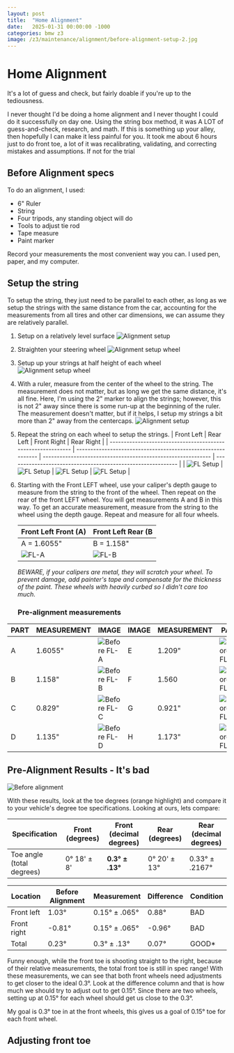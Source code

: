 ```yaml
---
layout: post
title:  "Home Alignment"
date:   2025-01-31 00:00:00 -1000
categories: bmw z3
image: /z3/maintenance/alignment/before-alignment-setup-2.jpg
---
```


# Home Alignment

It's a lot of guess and check, but fairly doable if you're up to the tediousness.



I never thought I'd be doing a home alignment and I never thought I could do it successfully on day one. Using the string box method, it was A LOT of guess-and-check, research, and math. If this is something up your alley, then hopefully I can make it less painful for you. It took me about 6 hours just to do front toe, a lot of it was recalibrating, validating, and correcting mistakes and assumptions. If not for the trial



## Before Alignment specs

To do an alignment, I used:

- 6" Ruler
- String
- Four tripods, any standing object will do
- Tools to adjust tie rod
- Tape measure
- Paint marker

Record your measurements the most convenient way you can. I used pen, paper, and my computer.

## Setup the string

To setup the string, they just need to be parallel to each other, as long as we setup the strings with the same distance from the car, accounting for the measurements from all tires and other car dimensions, we can assume they are relatively parallel.

1.  Setup on a relatively level surface
   ![Alignment setup](https://www.sudoyashi.com/assets/img/z3/maintenance/before-alignment-setup-2.jpg)

2. Straighten your steering wheel
   ![Alignment setup wheel](https://www.sudoyashi.com/assets/img/z3/maintenance/before-alignment-setup-4.jpg)

3. Setup up your strings at half height of each wheel
   ![Alignment setup wheel](https://www.sudoyashi.com/assets/img/z3/maintenance/before-alignment-setup-3.jpg)

4. With a ruler, measure from the center of the wheel to the string. The measurement does not matter, but as long we get the same distance, it's all fine. Here, I'm using the 2" marker to align the strings; however, this is not 2" away since there is some run-up at the beginning of the ruler. The measurement doesn't matter, but if it helps, I setup my strings a bit more than 2" away from the centercaps.
   ![Alignment setup](https://www.sudoyashi.com/assets/img/z3/maintenance/before-alignment-setup-1.jpg)

5. Repeat the string on each wheel to setup the strings.
   | Front Left                                                   | Rear Left                                                    | Front Right                                                  | Rear Right                                                   |
   | ------------------------------------------------------------ | ------------------------------------------------------------ | ------------------------------------------------------------ | ------------------------------------------------------------ |
   | ![FL Setup](https://www.sudoyashi.com/assets/img/z3/maintenance/before-alignment-setup-5.jpg) | ![FL Setup](https://www.sudoyashi.com/assets/img/z3/maintenance/before-alignment-setup-6.jpg) | ![FL Setup](https://www.sudoyashi.com/assets/img/z3/maintenance/before-alignment-setup-7.jpg) | ![FL Setup](https://www.sudoyashi.com/assets/img/z3/maintenance/before-alignment-setup-8.jpg) |

6. Starting with the Front LEFT wheel, use your caliper's depth gauge to measure from the string to the front of the wheel. Then repeat on the rear of the front LEFT wheel. You will get measurements A and B in this way. To get an accurate measurement, measure from the string to the wheel using the depth gauge. Repeat and measure for all four wheels.
   
   | Front Left Front (A)                                         | Front Left Rear (B                                           |
   | ------------------------------------------------------------ | ------------------------------------------------------------ |
   | A = 1.6055"                                                  | B = 1.158"                                                   |
   | ![FL-A](https://www.sudoyashi.com/assets/img/z3/maintenance/before-a-alignment.jpg) | ![FL-B](https://www.sudoyashi.com/assets/img/z3/maintenance/before-b-alignment.jpg) |

   *BEWARE, if your calipers are metal, they will scratch your wheel. To prevent damage, add painter's tape and compensate for the thickness of the paint. These wheels with heavily curbed so I didn't care too much.*
   
   ### Pre-alignment measurements

| PART | MEASUREMENT | IMAGE                                                        | IMAGE | MEASUREMENT | PART                                                         |
| ---- | ----------- | ------------------------------------------------------------ | ----- | ----------- | ------------------------------------------------------------ |
| A    | 1.6055"     | ![Before FL-A](https://www.sudoyashi.com/assets/img/z3/maintenance/before-a-alignment.jpg) | E     | 1.209"      | ![Before FL-E](https://www.sudoyashi.com/assets/img/z3/maintenance/before-e-alignment.jpg) |
| B    | 1.158"      | ![Before FL-B](https://www.sudoyashi.com/assets/img/z3/maintenance/before-b-alignment.jpg) | F     | 1.560       | ![Before FL-F](https://www.sudoyashi.com/assets/img/z3/maintenance/before-f-alignment.jpg) |
| C    | 0.829"      | ![Before FL-C](https://www.sudoyashi.com/assets/img/z3/maintenance/before-c-alignment.jpg) | G     | 0.921"      | ![Before FL-G](https://www.sudoyashi.com/assets/img/z3/maintenance/before-g-alignment.jpg) |
| D    | 1.135"      | ![Before FL-D](https://www.sudoyashi.com/assets/img/z3/maintenance/before-d-alignment.jpg) | H     | 1.173"      | ![Before FL-H](https://www.sudoyashi.com/assets/img/z3/maintenance/before-h-alignment.jpg) |

## Pre-Alignment Results - It's bad

![Before alignment](https://www.sudoyashi.com/assets/img/z3/maintenance/before-alignment.png)

With these results, look at the toe degrees (orange highlight) and compare it to your vehicle's degree toe specifications. Looking at ours, lets compare:

| Specification             | Front (degrees) | Front (decimal degrees) | Rear (degrees) | Rear (decimal degrees) |
| ------------------------- | --------------- | ----------------------- | -------------- | ---------------------- |
| Toe angle (total degrees) | 0° 18' ± 8'     | **0.3° ± .13°**         | 0° 20' ± 13°   | 0.33° ± .2167°         |

| Location    | Before Alignment | Measurement   | Difference | Condition |
| ----------- | ---------------- | ------------- | ---------- | --------- |
| Front left  | 1.03°            | 0.15° ± .065° | 0.88°      | BAD       |
| Front right | -0.81°           | 0.15° ± .065° | -0.96°     | BAD       |
| Total       | 0.23°            | 0.3° ± .13°   | 0.07°      | GOOD*     |

Funny enough,  while the front toe is shooting straight to the right, because of their relative measurements, the total front toe is still in spec range! With these measurements, we can see that both front wheels need adjustments to get closer to the ideal 0.3°. Look at the difference column and that is how much we should try to adjust out to get 0.15°. Since there are two wheels, setting up at 0.15° for each wheel should get us close to the 0.3°.

My goal is 0.3° toe in at the front wheels, this gives us a goal of 0.15° toe for each front wheel.

## Adjusting front toe



